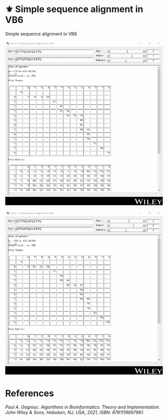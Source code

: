 # :fleur_de_lis: Simple sequence alignment in VB6
Simple sequence alignment in VB6

<kbd><img src="https://github.com/Gagniuc/Simple-sequence-alignment-in-VB6/blob/main/screenshot/TextAlignDNA%20(3).gif" /></kbd>

<kbd><img src="https://github.com/Gagniuc/Simple-sequence-alignment-in-VB6/blob/main/screenshot/TextAlignDNA%20(4).gif" /></kbd>

# References

<i>Paul A. Gagniuc. Algorithms in Bioinformatics: Theory and Implementation. John Wiley & Sons, Hoboken, NJ, USA, 2021, ISBN: 9781119697961.</i>
